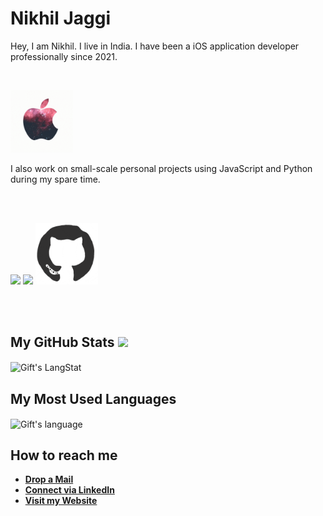 # Nikhil Jaggi

Hey,
I am Nikhil. I live in India. I have been a iOS application developer professionally since 2021.

<br>
<p align="leading">
<img src="https://raw.githubusercontent.com/nikiPicky/nikiPicky/main/resources/apple.gif" width="100">
</p>

I also work on small-scale personal projects using JavaScript and Python during my spare time.

<br>
<br>
<p align="leading">
  <img src="https://media3.giphy.com/media/ln7z2eWriiQAllfVcn/200w.webp" width="100">
  <img src="https://i.giphy.com/media/LMt9638dO8dftAjtco/200.webp" width="100">
  <img src="https://raw.githubusercontent.com/nikiPicky/nikiPicky/AddingGIFs/resources/github.gif" width="100">
</p>
<br>
<br>

##  My GitHub Stats <img src = "https://i.pinimg.com/originals/65/c4/f4/65c4f452571be1261e9c623f7da488ac.gif" width = 35px> 

<div>
   <img align="center" src="https://github-readme-streak-stats.herokuapp.com/?user=nkhljgg" alt="Gift's LangStat" />
  </div>
  
##  My Most Used Languages
  
<div>
  <img align="center" src="https://github-readme-stats.vercel.app/api/top-langs?username=nkhljgg&langs_count=10&show_icons=true&locale=en&layout=compact&theme=light" alt="Gift's language" height="192px"  width="500px"/>
</div>

## How to reach me
 
-
     [**Drop a Mail**](mailto:nkhljgg@gmail.com)
-
     [**Connect via LinkedIn**](www.linkedin.com/in/nikhil-jaggi)
-
     [**Visit my Website**](https://github.com/nikiPicky/)
